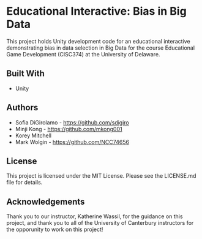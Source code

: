 # Educational Interactive: Bias in Big Data

This project holds Unity development code for an educational interactive demonstrating bias in data selection in Big Data for the course Educational Game Development (CISC374) at the University of Delaware.

## Built With

- Unity

## Authors
- Sofia DiGirolamo - https://github.com/sdigiro
- Minji Kong - https://github.com/mkong001
- Korey Mitchell
- Mark Wolgin - https://github.com/NCC74656

## License

This project is licensed under the MIT License. Please see the LICENSE.md file for details.

## Acknowledgements

Thank you to our instructor, Katherine Wassil, for the guidance on this project, and thank you to all of the University of Canterbury instructors for the opporunity to work on this project!

